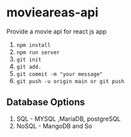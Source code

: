 # movieareas-api
Provide a movie api for react js app


1. `npm install`
2. `npm run server`
3. `git init`
4. `git add.`
5. `git commit -m "your message"`
6. `git push -u origin main or git push`


## Database Options

1. SQL  - MYSQL ,MariaDB, postgreSQL
2. NoSQL - MangoDB and So 


 